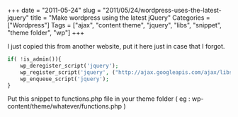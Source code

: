 +++
date = "2011-05-24"
slug = "2011/05/24/wordpress-uses-the-latest-jquery"
title = "Make wordpress using the latest jQuery"
Categories = ["Wordpress"]
Tags = ["ajax", "content theme", "jquery", "libs", "snippet", "theme folder", "wp"]
+++

I just copied this from another website, put it here just in case that I forgot.

``` php
if( !is_admin()){
    wp_deregister_script('jquery');
    wp_register_script('jquery', ("http://ajax.googleapis.com/ajax/libs/jquery/1/jquery.min.js"), false, '');
    wp_enqueue_script('jquery');
}
```

Put this snippet to functions.php file in your theme folder ( eg : wp-content/theme/whatever/functions.php )
